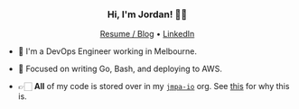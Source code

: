 <h3 align="center">Hi, I'm Jordan! 👋🏻</h3>
<p align="center">
  <a href="https://jcleal.me">Resume / Blog</a> •
  <a href="https://www.linkedin.com/in/jordancleal/">LinkedIn</a>
</p>

* 🌱 I'm a DevOps Engineer working in Melbourne.

* 🧠 Focused on writing Go, Bash, and deploying to AWS.

* 👉🏻 **All** of my code is stored over in my [`jmpa-io`](https://github.com/jmpa-io) org. See [this](https://github.com/jmpa-io/what-is-this-org) for why this is.
